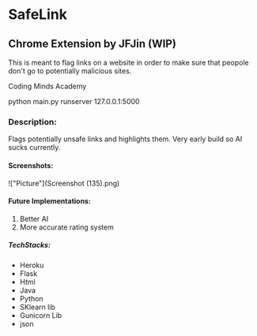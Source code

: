 # SafeLink
## Chrome Extension by JFJin (WIP)

This is meant to flag links on a website in order to make sure that peopole don't go to potentially malicious sites.

Coding Minds Academy

python main.py runserver 127.0.0.1:5000

### Description:
Flags potentially unsafe links and highlights them. Very early build so AI sucks currently.

#### Screenshots:
!["Picture"](Screenshot (135).png)

#### Future Implementations:
1. Better AI
2. More accurate rating system

##### TechStacks:
- Heroku
- Flask
- Html
- Java
- Python
- SKlearn lib
- Gunicorn Lib
- json
